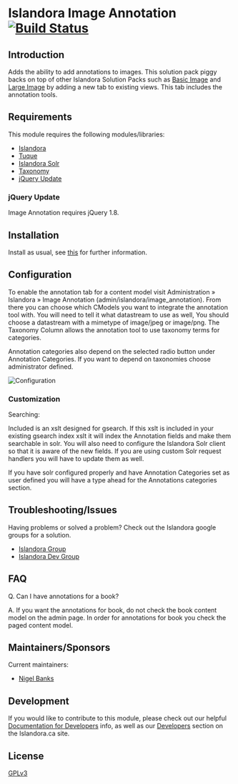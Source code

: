 # Islandora Image Annotation [![Build Status](https://travis-ci.org/Islandora/islandora_image_annotation.png?branch=7.x)](https://travis-ci.org/Islandora/islandora_image_annotation)

## Introduction

Adds the ability to add annotations to images.  This solution pack piggy backs 
on top of other Islandora Solution Packs such as 
[Basic Image](https://github.com/Islandora/islandora_solution_pack_image/) and 
[Large Image](https://github.com/Islandora/islandora_solution_pack_large_image/) 
by adding a new tab to existing views. This tab includes the annotation tools.

## Requirements

This module requires the following modules/libraries:

* [Islandora](https://github.com/islandora/islandora)
* [Tuque](https://github.com/islandora/tuque)
* [Islandora Solr](https://github.com/Islandora/islandora_solr_search/)
* [Taxonomy](https://www.drupal.org/documentation/modules/taxonomy)
* [jQuery Update](https://www.drupal.org/project/jquery_update)

### jQuery Update

Image Annotation requires jQuery 1.8.

## Installation

Install as usual, see [this](https://drupal.org/documentation/install/modules-themes/modules-7) for further information.

## Configuration

To enable the annotation tab for a content model visit Administration 
» Islandora » Image Annotation (admin/islandora/image_annotation). 
From there you can choose which CModels you want to integrate the annotation 
tool with.  You will need to tell it what datastream to use as well, You should 
choose a datastream with a mimetype of image/jpeg or image/png. The Taxonomy
Column allows the annotation tool to use taxonomy terms for categories.

Annotation categories also depend on the selected radio button under Annotation 
Categories. If you want to depend on taxonomies choose administrator defined.

![Configuration](https://camo.githubusercontent.com/3c2af45923ee5ec1608098ea26fc09c107a82175/687474703a2f2f692e696d6775722e636f6d2f4348307a5673382e706e67)

### Customization

Searching:

Included is an xslt designed for gsearch.  If this xslt is included in your 
existing gsearch index xslt it will index the Annotation fields and make them 
searchable in solr.  You will also need to configure the Islandora Solr client 
so that it is aware of the new fields.  If you are using custom Solr request 
handlers you will have to update them as well.

If you have solr configured properly and have Annotation Categories set as user 
defined you will have a type ahead for the Annotations categories section.

## Troubleshooting/Issues

Having problems or solved a problem? Check out the Islandora google groups for a solution.

* [Islandora Group](https://groups.google.com/forum/?hl=en&fromgroups#!forum/islandora)
* [Islandora Dev Group](https://groups.google.com/forum/?hl=en&fromgroups#!forum/islandora-dev)

## FAQ

Q. Can I have annotations for a book?

A. If you want the annotations for book, do not check the book content model on
the admin page. In order for annotations for book you check the paged content 
model.

## Maintainers/Sponsors

Current maintainers:

* [Nigel Banks](https://github.com/nigelgbanks)

## Development

If you would like to contribute to this module, please check out our helpful [Documentation for Developers](https://github.com/Islandora/islandora/wiki#wiki-documentation-for-developers) info, as well as our [Developers](http://islandora.ca/developers) section on the Islandora.ca site.

## License

[GPLv3](http://www.gnu.org/licenses/gpl-3.0.txt)

